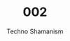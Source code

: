 ---
assets: "/assets/002"
title: "002"
subtitle: "Techno Shamanism"
datetime: "Sat Apr 08 2017 8PM"
price: "$10 suggested donation"
location: 
  name: "RSVP for location"
  url: "https://www.eventbrite.com/e/mixed-signals-002-tickets-33292927041"
  notes: "Address will be sent out by email the day of the event"
description: >
  Fantasies of manga and sci-fi cast our future into the new, the streets of neo-Tokyo and the skies of neo-New York. But the all-too-real reality of the present digital and of the individual exploded across the Internet finds us already folded into our imagined futures like a warm Hollandaise sauce. The ingredients are one part human warmth, one part machine intelligence. As the mixture cools we start to see artistic reflections of the modern moment. In sound, light, and dance, on April 8th at the Umbrella Factory, come taste the sauce with us.
links:
  - name: "fb event"
    url: "https://www.facebook.com/events/1674966426138941/"
  - name: "RSVP"
    url: "https://www.eventbrite.com/e/mixed-signals-002-tickets-33292927041"
  - name: "Live Stream"
    url: "https://www.youtube.com/watch?v=PAttwo3ogY4"

performances:
  - name: "Synaesthetic Object"
    url: "http://sites.bxmc.poly.edu/~lukedubois/projects/index.html?id=objects"
    performers:
      - name: "Luke Dubois"
        url: "http://lukedubois.com/"
    image: "/images/synaesthetic_object.png"
    description: >
      Synaesthetic Object (Coltrane) is a live audio-visual performance that uses computer analysis of John Coltrane's Ascension (1965) as the basis for a real-time 3D rendering of a shape. The performer manipulates the rendering throughout the performance by altering a set of improvisation parameters that control how the shape shifts and behaves. The sound in the piece is derived from a direct scan of the geometry of the shape at different frequencies, creating an ever-shifting drone. The use of a seminal free jazz album as, effectively, a noise source for generative graphics allows the performed shape and resulting music to have a nuanced vocabulary of gestures that translate into a highly expressive canvas for synaesthetic performance.
    media: >
      <iframe src="https://player.vimeo.com/video/15690272?title=0&byline=0&portrait=0" width="640" height="360" frameborder="0" webkitallowfullscreen mozallowfullscreen allowfullscreen></iframe>

  - name: "Bureau of Ships"
    url: "https://www.jann.one/#/department-of-ships/"
    performers:
      - name: "John J.A. Jannone"
        url: "https://www.jann.one"
    image: "/images/bureau_of_ships.jpg"
    description: >
      Bureau of Ships is a multi-part project based on re-building vintage military oscilloscopes as music synthesizers, hybridizing the classic analog electronics in the devices with "implants" of miniature digital components. The resulting re-purposed objects are at once sound generators, performable musical instruments, and interesting sculptural objects. And the transformation of these military objects into harmless, playable, and playfully conceived objects is not an insignificant part of the project.
    media: >
      <iframe src="https://player.vimeo.com/video/201323716??title=0&byline=0&portrait=0" width="640" height="360" frameborder="0" webkitallowfullscreen mozallowfullscreen allowfullscreen></iframe>

  - name: "Elk + Hunter"
    url: "http://www.sofyyuditskaya.com/wordpress/?p=690"
    performers:
      - name: "Sofy Yuditskaya"
        url: "http://yuditskaya.com"
    image: "/images/elk_hunter.png"
    description: >
      Written during my time in the Arctic, Elk + Hunter is a retelling of the Persephone myth from Persephony's point of view. The story is set in the context of Sami mythology + our post post internet world. In the very North of the world at the source of the world river, where the ice melts into the purest of the waters we drink here on Earth–live the Hunter and Elk Queen. This world of the North is the land where the Sun goes to sleep, and our souls go when we die, it is where all life comes from, and where all life ends...
    media: >
      <iframe src="https://player.vimeo.com/video/195747802?title=0&byline=0&portrait=0" width="640" height="360" frameborder="0" webkitallowfullscreen mozallowfullscreen allowfullscreen></iframe>

  - name: "Víctor Raúl y sus maquinitas"
    performers:
      - name: "Aarón Montoya-Moraga"
        url: "http://montoyamoraga.io/"
    image: "/images/victor_raul.jpg"
    description:  >
      Víctor Raúl on guitar and programming, macbook on vocals.
    media: >
      <iframe src="https://player.vimeo.com/video/206328520?title=0&byline=0&portrait=0" width="640" height="360" frameborder="0" webkitallowfullscreen mozallowfullscreen allowfullscreen></iframe>

  - name: "Scorpion Mouse"
    performers:
      - name: "Jason Levine"
        url: "https://www.behance.net/jasonlevine"
      - name: "May Cheung"
        url: "http://maycheung.com"
    image: "/images/scorpion_mouse.gif"
    description: >
      Scorpion Mouse is duo of two dynamic improvisors, May Cheung, vocalist and Jason Levine, livecoder.  Jason livecode's custom software that allows him to traverse geographies of audio samples to create dense rhythmic compositions. May's lush vocals glide atop the canopy of percussion, weaving and wending as the rhythms are transmogrified.
    media: >
      <iframe width="560" height="315" src="https://www.youtube.com/embed/fqtcXQGyRKQ" frameborder="0" allowfullscreen></iframe>

  - name: "DJ Lady Lane"
    performers: 
      - name: "Rena Anakwe"
        url: "https://twitter.com/DJLadyLane"
    image: "/images/lady_lane.jpg"
    description: >
      The way DJ Lady Lane (aka Rena Anakwe) spins music might be a fairly accurate reflection of her background and identity: soulful, upbeat, and eclectic. Her diverse and multicultural background is definitely portrayed through her mixing [excerpt from Schema Mag]. DJ Lady Lane is an interdisciplinary sound and video artist, producer and performer. A member of the artistic collective NON Worldwide, she is based in Brooklyn, New York by way of Nigeria and Canada.She has collaborated, produced and shown audio/visual work at: the Museum of the Moving Image, NYU: iTP’s Winter and Spring Shows, Europe’ s Capital of Culture in Turku, Finland; and played out internationally in: NYC, LA, Vancouver (BC) Los Cabos (MX) and Turku (FI.).

    media: > 
      <iframe width="100%" height="450" scrolling="no" frameborder="no" src="https://w.soundcloud.com/player/?url=https%3A//api.soundcloud.com/tracks/249612881&amp;auto_play=false&amp;hide_related=false&amp;show_comments=true&amp;show_user=true&amp;show_reposts=false&amp;visual=true"></iframe>

  - name: "Mágico Real: spring high"
    url: "http://cargocollective.com/magicoreal"
    performers:
      - name: "Diana Castro (PanaLi)"
        url: "http://www.panali.cc"
      - name: "Javier Molina"
        url: "http://www.javiermolina.net"
    image: "/images/magico.jpg"
    description: >
      Magico Real is the art collective of Pana Li (Diana Castro) and Javier Molina. We make interactive light and sound altars, to explore shamanism, ritual and identity,  through performance, new media and technology. Our environments are a mix of electronic textiles, handmade synthesizers and virtual portals that connect to psychedelic dimensions in Latin America. Come get high on spring.
    media: >
      <iframe src="https://player.vimeo.com/video/139262502?title=0&byline=0&portrait=0" width="640" height="360" frameborder="0" webkitallowfullscreen mozallowfullscreen allowfullscreen></iframe>


background: >
  <style> body {
    background: black url("!SITE_URL!/assets/002/background.png") no-repeat top;
    background-size: cover;
    /*background-position: center;*/
  }
  </style>
---